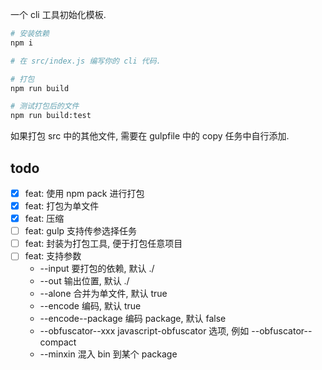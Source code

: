 一个 cli 工具初始化模板.

``` sh
# 安装依赖
npm i

# 在 src/index.js 编写你的 cli 代码.

# 打包
npm run build

# 测试打包后的文件
npm run build:test
```

如果打包 src 中的其他文件, 需要在 gulpfile 中的 copy 任务中自行添加.

## todo
- [x] feat: 使用 npm pack 进行打包
- [x] feat: 打包为单文件
- [x] feat: 压缩
- [ ] feat: gulp 支持传参选择任务
- [ ] feat: 封装为打包工具, 便于打包任意项目
- [ ] feat: 支持参数
  - --input 要打包的依赖, 默认 ./
  - --out 输出位置, 默认 ./
  - --alone 合并为单文件, 默认 true
  - --encode 编码, 默认 true
  - --encode--package 编码 package, 默认 false
  - --obfuscator--xxx javascript-obfuscator 选项, 例如 --obfuscator--compact
  - --minxin 混入 bin 到某个 package